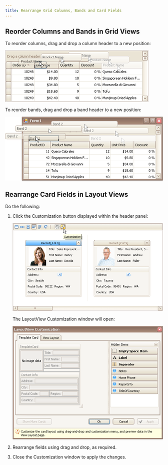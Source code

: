 ```yaml
---
title: Rearrange Grid Columns, Bands and Card Fields
---
```

## Reorder Columns and Bands in Grid Views
To reorder columns, drag and drop a column header to a new position:

![EU_XtraGrid_GridView_DragColumns](../../../images/Img7558.png)

To reorder bands, drag and drop a band header to a new position:

![EU_XtraGrid_GridView_DragBands](../../../images/Img7559.png)

## Rearrange Card Fields in Layout Views

Do the following:
1. Click the Customization button displayed within the header panel:
	
	![EU_XtraGrid_LayoutView_CustomizeButton](../../../images/Img7491.png)
	
	The LayoutView Customization window will open:
	
	![EU_XtraGrid_LayoutView_CustomizationForm](../../../images/Img7492.png)
2. Rearrange fields using drag and drop, as required.
3. Close the Customization window to apply the changes.